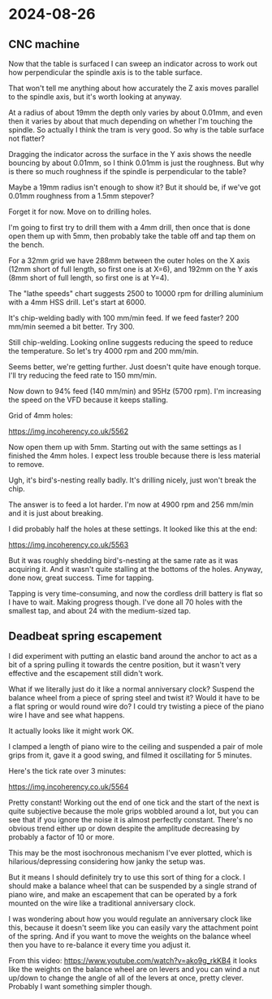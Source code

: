 # 2024-08-26

## CNC machine

Now that the table is surfaced I can sweep an indicator across to work out how perpendicular
the spindle axis is to the table surface.

That won't tell me anything about how accurately the Z axis moves parallel to the spindle axis,
but it's worth looking at anyway.

At a radius of about 19mm the depth only varies by about 0.01mm, and even then it varies by about
that much depending on whether I'm touching the spindle. So actually I think the tram is very good.
So why is the table surface not flatter?

Dragging the indicator across the surface in the Y axis shows the needle bouncing by about 0.01mm, so I think
0.01mm is just the roughness. But why is there so much roughness if the spindle is perpendicular to the table?

Maybe a 19mm radius isn't enough to show it? But it should be, if we've got 0.01mm roughness from a 1.5mm stepover?

Forget it for now. Move on to drilling holes.

I'm going to first try to drill them with a 4mm drill, then once that is done open them up with 5mm, then
probably take the table off and tap them on the bench.

For a 32mm grid we have 288mm between the outer holes on the X axis (12mm short of full length, so first one is at X=6),
and 192mm on the Y axis (8mm short of full length, so first one is at Y=4).

The "lathe speeds" chart suggests 2500 to 10000 rpm for drilling aluminium with a 4mm HSS drill. Let's start at 6000.

It's chip-welding badly with 100 mm/min feed. If we feed faster? 200 mm/min seemed a bit better. Try 300.

Still chip-welding. Looking online suggests reducing the speed to reduce the temperature. So let's try 4000 rpm and 200 mm/min.

Seems better, we're getting further. Just doesn't quite have enough torque. I'll try reducing the feed rate to 150 mm/min.

Now down to 94% feed (140 mm/min) and 95Hz (5700 rpm). I'm increasing the speed on the VFD because it keeps stalling.

Grid of 4mm holes:

https://img.incoherency.co.uk/5562

Now open them up with 5mm. Starting out with the same settings as I finished the 4mm holes. I expect less trouble because there
is less material to remove.

Ugh, it's bird's-nesting really badly. It's drilling nicely, just won't break the chip.

The answer is to feed a lot harder. I'm now at 4900 rpm and 256 mm/min and it is just about breaking.

I did probably half the holes at these settings. It looked like this at the end:

https://img.incoherency.co.uk/5563

But it was roughly shedding bird's-nesting at the same rate as it was acquiring it. And it wasn't quite stalling at
the bottoms of the holes. Anyway, done now, great success. Time for tapping.

Tapping is very time-consuming, and now the cordless drill battery is flat so I have to wait. Making progress though.
I've done all 70 holes with the smallest tap, and about 24 with the medium-sized tap.

## Deadbeat spring escapement

I did experiment with putting an elastic band around the anchor to act as a bit of a spring pulling it towards the centre position,
but it wasn't very effective and the escapement still didn't work.

What if we literally just do it like a normal anniversary clock? Suspend the balance wheel from a piece of spring steel and twist it? Would it have
to be a flat spring or would round wire do? I could try twisting a piece of the piano wire I have and see what happens.

It actually looks like it might work OK.

I clamped a length of piano wire to the ceiling and suspended a pair of mole grips from it, gave it a good swing, and filmed it oscillating for 5 minutes.

Here's the tick rate over 3 minutes:

https://img.incoherency.co.uk/5564

Pretty constant! Working out the end of one tick and the start of the next is quite subjective because the mole grips wobbled around a lot, but you can
see that if you ignore the noise it is almost perfectly constant. There's no obvious trend either up or down despite the amplitude decreasing by probably
a factor of 10 or more.

This may be the most isochronous mechanism I've ever plotted, which is hilarious/depressing considering how janky the setup was.

But it means I should definitely try to use this sort of thing for a clock. I should make a balance wheel that can be suspended by a single strand of
piano wire, and make an escapement that can be operated by a fork mounted on the wire like a traditional anniversary clock.

I was wondering about how you would regulate an anniversary clock like this, because it doesn't seem like you can easily vary the attachment point of the
spring. And if you want to move the weights on the balance wheel then you have to re-balance it every time you adjust it.

From this video: https://www.youtube.com/watch?v=ako9g_rkKB4 it looks like the weights on the balance wheel are on levers and you can wind a nut up/down
to change the angle of all of the levers at once, pretty clever. Probably I want something simpler though.
